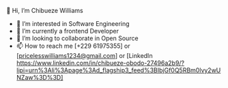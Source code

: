👋 Hi, I’m Chibueze Williams
- 👀 I’m interested in Software Engineering 
- 🌱 I’m currently a frontend Developer
- 💞️ I’m looking to collaborate in Open Source
- 📫 How to reach me [+229 61975355] or [pricelesswilliams1234@gmail.com] or [LinkedIn https://www.linkedin.com/in/chibueze-obodo-27496a2b9/?lipi=urn%3Ali%3Apage%3Ad_flagship3_feed%3BIbjGf0Q5RBm0lvy2wUNZaw%3D%3D]
<!---
ChibuezeWilly/ChibuezeWilly is a ✨ special ✨ repository because its `README.md` (this file) appears on your GitHub profile.
You can click the Preview link to take a look at your changes.
--->
